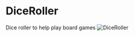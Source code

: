 # DiceRoller
Dice roller to help play board games
![DiceRoller](https://user-images.githubusercontent.com/86685007/143941027-4e6ac71d-182c-426b-8389-f1b31f148680.png)
